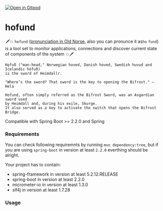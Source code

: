 [![Open in Gitpod](https://gitpod.io/button/open-in-gitpod.svg)](https://gitpod.io/#https://github.com/logchange/hofund)

# hofund

🗡️💥 `hofund` ([pronunciation in Old Norse](https://forvo.com/word/h%C7%ABfu%C3%B0/), also you can pronunce it as`ho` `fund`) is a tool set to monitor applications, connections and discover current state of components of the system 💥🗡️

```
Hǫfuð ("man-head," Norwegian hoved, Danish hoved, Swedish huvud and Icelandic höfuð) 
is the sword of Heimdallr.

"Where’s the sword? That sword is the key to opening the Bifrost." ― Hela

Hofund, often simply referred as the Bifrost Sword, was an Asgardian sword used 
by Heimdall and, during his exile, Skurge. 
It also served as a key to activate the switch that opens the Bifrost Bridge.
```

Compatible with Spring Boot >= 2.2.0 and Spring

### Requirements

You can check following requiremnts by running `mvn dependency:tree`, but if you are using `spring-boot` in version at least `2.2.0` everthing should be alright.

Your project has to contain:

- spring-framework in version at least 5.2.12.RELEASE
- spring-boot in version at least 2.2.0
- micrometer-io in version at least 1.3.0
- slf4j in version at least 1.7.28
  
 ### Usage
